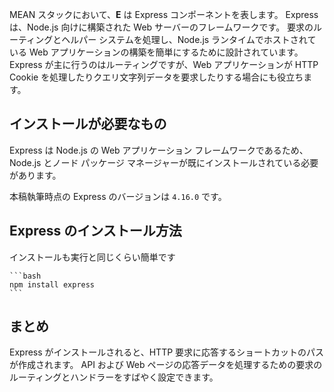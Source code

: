 MEAN スタックにおいて、**E** は Express コンポーネントを表します。 Express は、Node.js 向けに構築された Web サーバーのフレームワークです。 要求のルーティングとヘルパー システムを処理し、Node.js ランタイムでホストされている Web アプリケーションの構築を簡単にするために設計されています。 Express が主に行うのはルーティングですが、Web アプリケーションが HTTP Cookie を処理したりクエリ文字列データを要求したりする場合にも役立ちます。

## <a name="what-must-be-installed"></a>インストールが必要なもの

Express は Node.js の Web アプリケーション フレームワークであるため、Node.js とノード パッケージ マネージャーが既にインストールされている必要があります。

本稿執筆時点の Express のバージョンは `4.16.0` です。

## <a name="how-to-install-express"></a>Express のインストール方法

インストールも実行と同じくらい簡単です

    ```bash
    npm install express
    ```

## <a name="summary"></a>まとめ

Express がインストールされると、HTTP 要求に応答するショートカットのパスが作成されます。 API および Web ページの応答データを処理するための要求のルーティングとハンドラーをすばやく設定できます。

